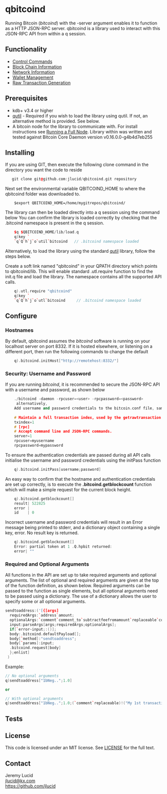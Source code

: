 # qbitcoind
Running Bitcoin (*bitcoind*) with the -server argument enables it to function as a HTTP JSON-RPC server.
qbitcoind is a library used to interact with this JSON-RPC API from within a q session.


## Functionality
* [Control Commands](https://github.com/jlucid/qbitcoind/wiki/Control-RPCs)
* [Block Chain Information](https://github.com/jlucid/qbitcoind/wiki/Block-chain-RPCs)
* [Network Information](https://github.com/jlucid/qbitcoind/wiki/Network-RPCs)
* [Wallet Management](https://github.com/jlucid/qbitcoind/wiki/Wallet)
* [Raw Transaction Generation](https://github.com/jlucid/qbitcoind/wiki/Raw-Transaction-RPCs)

## Prerequisites

* kdb+ v3.4 or higher
* [qutil](https://github.com/nugend/qutil) - Required if you wish to load the library using qutil.
  If not, an alternative method is provided. See below.
* A bitcoin node for the library to communicate with. For install instructions see [Running a Full Node]( https://bitcoin.org/en/full-node).
  Library within was written and tested against Bitcoin Core Daemon version v0.16.0.0-g4b4d7eb255

## Installing

If you are using GIT, then execute the following clone command in the directory you want the
code to reside 
```C++   
   git clone git@github.com:jlucid/qbitcoind.git repository
```
Next set the environmental variable QBITCOIND_HOME to where the qbitcoind folder was downloaded to.
```
    $export QBITCOIND_HOME=/home/mygitrepos/qbitcoind/
```
The library can then be loaded directly into a q session using the command below
You can confirm the library is loaded correctly by checking that the .bitcoind namespace is present in the q session.

```C++
    $q $QBITCOIND_HOME/lib/load.q
    q)key `
    `q`Q`h`j`o`util`bitcoind   // .bitcoind namespace loaded
```

Alternatively, to load the library using the standard [qutil](https://github.com/nugend/qutil) library, follow the steps below.

Create a soft link named "qbitcoind" in your QPATH directory which points to qbitcoind/lib. This will enable standard .utl.require function to find the init.q file and load the library. The namespace contains all the supported API calls.

```C++
    q).utl.require "qbitcoind"
    q)key `
    `q`Q`h`j`o`utl`bitcoind     // .bitcoind namespace loaded
```    


## Configure

### Hostnames

By default, qbitcoind assumes the *bitcoind* software is running on your localhost server on port 8332.
If it is hosted elsewhere, or listening on a different port, then run the following commands to change the default

```C++
    q).bitcoind.initHost["http://remotehost:8332/"]    
```    
### Security: Username and Password


If you are running *bitcoind*, it is recommended to secure the JSON-RPC API with a username and password, as shown below 
```C++
    ./bitcoind -daemon -rpcuser=<user> -rpcpassword=<password>
     alternatively,
    Add username and password credentials to the bitcoin.conf file, sample below
    
    # Maintain a full transaction index, used by the getrawtransaction rpc call.
    txindex=1
    # [rpc]
    # Accept command line and JSON-RPC commands.
    server=1
    rpcuser=myusername
    rpcpassword=mypassword

```
To ensure the authentication credentials are passed during all API calls initialise the username and password credentials using the initPass function
```C++
    q).bitcoind.initPass[username;password]
```
An easy way to confirm that the hostname and authentication credentials are set up correctly, is to execute the **.bitcoind.getblockcount** function which will make a simple request for the current block height.

```C++
    q).bitcoind.getblockcount[]
    result| 522825
    error |
    id    | 0
```

Incorrect username and password credentials will result in an Error message being printed to stderr,
and a dictionary object containing a single key, error. No result key is returned.
```C++
    q).bitcoind.getblockcount[]
    Error: partial token at 1 .Q.hpbit returned:
    error| ""
```
### Required and Optional Arguments

All functions in the API are set up to take required arguments and optional arguments.
The list of optional and required arguments are given at the top of the function definition, as shown below.
Required arguments can be passed to the function as single elements, but all optional arguments need to
be passed using a dictionary. The use of a dictionary allows the user to specify some or all optional
arguments.

```C++
sendtoaddress:('[{[args]
  requiredArgs:`address`amount;
  optionalArgs:`comment`comment_to`subtractfeefromamount`replaceable`conf_target`estimate_mode;
  input:parseArgs[args;requiredArgs;optionalArgs];
  if[`error~input;:()];
  body:.bitcoind.defaultPayload[];
  body[`method]:"sendtoaddress";
  body[`params]:input;
  .bitcoind.request[body]
  };enlist]
 )
```

Example:

```C++
// No optional arguments
q)sendtoaddress["1bNeg..";1.0]   

or

// With optional arguments
q)sendtoaddress["1bNeg..";1.0;(`comment`replaceable)!("My 1st transaction";1b)]
```



## Tests


## License

This code is licensed under an MIT license.  See [LICENSE](https://github.com/jlucid/qbitcoind/blob/master/LICENSE) for
the full text.

## Contact

Jeremy Lucid  
jlucid@kx.com  
https://github.com/jlucid  

